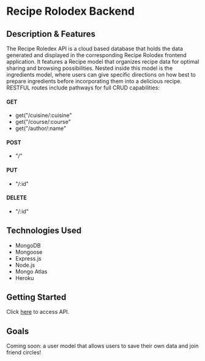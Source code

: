 # Recipe Rolodex Backend

## Description & Features

The Recipe Roledex API is a cloud based database that holds the data generated and displayed in the corresponding Recipe Rolodex frontend application. It features a Recipe model that organizes recipe data for optimal sharing and browsing possibilities. Nested inside this model is the ingredients model, where users can give specific directions on how best to prepare ingredients before incorporating them into a delicious recipe. RESTFUL routes include pathways for full CRUD capabilities:

#### GET

- get("/cuisine/:cuisine"
- get("/course/:course"
- get("/author/:name"

#### POST

- "/"

#### PUT

- "/:id"

#### DELETE

- "/:id"

## Technologies Used

- MongoDB
- Mongoose
- Express.js
- Node.js
- Mongo Atlas
- Heroku

## Getting Started

Click [here](link) to access API.

## Goals

Coming soon: a user model that allows users to save their own data and join friend circles!
